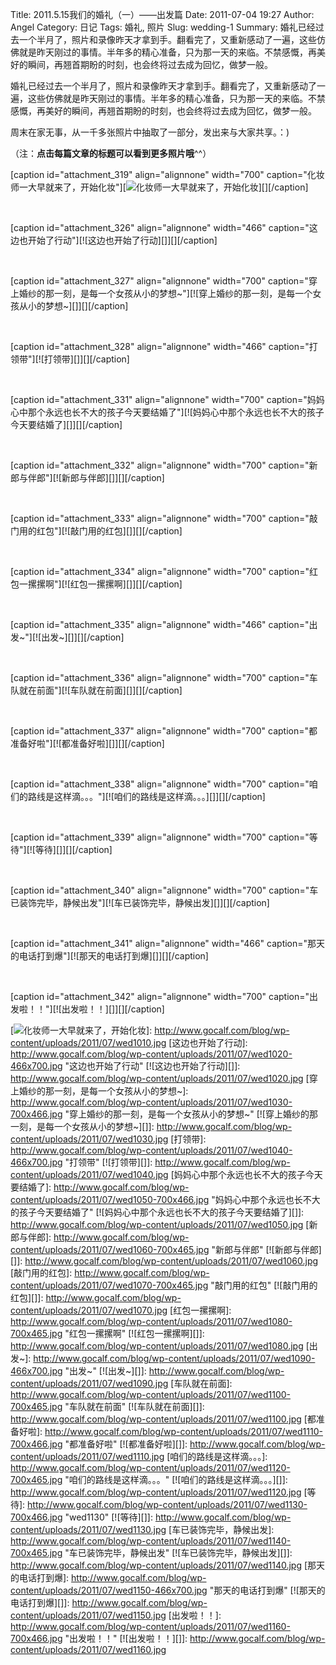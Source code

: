 Title: 2011.5.15我们的婚礼（一）——出发篇
Date: 2011-07-04 19:27
Author: Angel
Category: 日记
Tags: 婚礼, 照片
Slug: wedding-1
Summary: 婚礼已经过去一个半月了，照片和录像昨天才拿到手。翻看完了，又重新感动了一遍，这些仿佛就是昨天刚过的事情。半年多的精心准备，只为那一天的来临。不禁感慨，再美好的瞬间，再翘首期盼的时刻，也会终将过去成为回忆，做梦一般。

婚礼已经过去一个半月了，照片和录像昨天才拿到手。翻看完了，又重新感动了一遍，这些仿佛就是昨天刚过的事情。半年多的精心准备，只为那一天的来临。不禁感慨，再美好的瞬间，再翘首期盼的时刻，也会终将过去成为回忆，做梦一般。

周末在家无事，从一千多张照片中抽取了一部分，发出来与大家共享。：)

（注：**点击每篇文章的标题可以看到更多照片哦**\^\^）

[caption id="attachment\_319" align="alignnone" width="700"
caption="化妆师一大早就来了，开始化妆"][![化妆师一大早就来了，开始化妆][]][][/caption]

<!--more-->  

[caption id="attachment\_326" align="alignnone" width="466"
caption="这边也开始了行动"][![这边也开始了行动][]][][/caption]

 

[caption id="attachment\_327" align="alignnone" width="700"
caption="穿上婚纱的那一刻，是每一个女孩从小的梦想\~"][![穿上婚纱的那一刻，是每一个女孩从小的梦想\~][]][][/caption]

 

[caption id="attachment\_328" align="alignnone" width="466"
caption="打领带"][![打领带][]][][/caption]

 

[caption id="attachment\_331" align="alignnone" width="700"
caption="妈妈心中那个永远也长不大的孩子今天要结婚了"][![妈妈心中那个永远也长不大的孩子今天要结婚了][]][][/caption]

 

[caption id="attachment\_332" align="alignnone" width="700"
caption="新郎与伴郎"][![新郎与伴郎][]][][/caption]

 

[caption id="attachment\_333" align="alignnone" width="700"
caption="敲门用的红包"][![敲门用的红包][]][][/caption]

 

[caption id="attachment\_334" align="alignnone" width="700"
caption="红包一摞摞啊"][![红包一摞摞啊][]][][/caption]

 

[caption id="attachment\_335" align="alignnone" width="466"
caption="出发\~"][![出发\~][]][][/caption]

 

[caption id="attachment\_336" align="alignnone" width="700"
caption="车队就在前面"][![车队就在前面][]][][/caption]

 

[caption id="attachment\_337" align="alignnone" width="700"
caption="都准备好啦"][![都准备好啦][]][][/caption]

 

[caption id="attachment\_338" align="alignnone" width="700"
caption="咱们的路线是这样滴。。。"][![咱们的路线是这样滴。。。][]][][/caption]

 

[caption id="attachment\_339" align="alignnone" width="700"
caption="等待"][![等待][]][][/caption]

 

[caption id="attachment\_340" align="alignnone" width="700"
caption="车已装饰完毕，静候出发"][![车已装饰完毕，静候出发][]][][/caption]

 

[caption id="attachment\_341" align="alignnone" width="466"
caption="那天的电话打到爆"][![那天的电话打到爆][]][][/caption]

 

[caption id="attachment\_342" align="alignnone" width="700"
caption="出发啦！！"][![出发啦！！][]][][/caption]

  [化妆师一大早就来了，开始化妆]: http://www.gocalf.com/blog/wp-content/uploads/2011/07/wed1010-700x466.jpg
    "化妆师一大早就来了，开始化妆"
  [![化妆师一大早就来了，开始化妆][]]: http://www.gocalf.com/blog/wp-content/uploads/2011/07/wed1010.jpg
  [这边也开始了行动]: http://www.gocalf.com/blog/wp-content/uploads/2011/07/wed1020-466x700.jpg
    "这边也开始了行动"
  [![这边也开始了行动][]]: http://www.gocalf.com/blog/wp-content/uploads/2011/07/wed1020.jpg
  [穿上婚纱的那一刻，是每一个女孩从小的梦想\~]: http://www.gocalf.com/blog/wp-content/uploads/2011/07/wed1030-700x466.jpg
    "穿上婚纱的那一刻，是每一个女孩从小的梦想~"
  [![穿上婚纱的那一刻，是每一个女孩从小的梦想\~][]]: http://www.gocalf.com/blog/wp-content/uploads/2011/07/wed1030.jpg
  [打领带]: http://www.gocalf.com/blog/wp-content/uploads/2011/07/wed1040-466x700.jpg
    "打领带"
  [![打领带][]]: http://www.gocalf.com/blog/wp-content/uploads/2011/07/wed1040.jpg
  [妈妈心中那个永远也长不大的孩子今天要结婚了]: http://www.gocalf.com/blog/wp-content/uploads/2011/07/wed1050-700x466.jpg
    "妈妈心中那个永远也长不大的孩子今天要结婚了"
  [![妈妈心中那个永远也长不大的孩子今天要结婚了][]]: http://www.gocalf.com/blog/wp-content/uploads/2011/07/wed1050.jpg
  [新郎与伴郎]: http://www.gocalf.com/blog/wp-content/uploads/2011/07/wed1060-700x465.jpg
    "新郎与伴郎"
  [![新郎与伴郎][]]: http://www.gocalf.com/blog/wp-content/uploads/2011/07/wed1060.jpg
  [敲门用的红包]: http://www.gocalf.com/blog/wp-content/uploads/2011/07/wed1070-700x465.jpg
    "敲门用的红包"
  [![敲门用的红包][]]: http://www.gocalf.com/blog/wp-content/uploads/2011/07/wed1070.jpg
  [红包一摞摞啊]: http://www.gocalf.com/blog/wp-content/uploads/2011/07/wed1080-700x465.jpg
    "红包一摞摞啊"
  [![红包一摞摞啊][]]: http://www.gocalf.com/blog/wp-content/uploads/2011/07/wed1080.jpg
  [出发\~]: http://www.gocalf.com/blog/wp-content/uploads/2011/07/wed1090-466x700.jpg
    "出发~"
  [![出发\~][]]: http://www.gocalf.com/blog/wp-content/uploads/2011/07/wed1090.jpg
  [车队就在前面]: http://www.gocalf.com/blog/wp-content/uploads/2011/07/wed1100-700x465.jpg
    "车队就在前面"
  [![车队就在前面][]]: http://www.gocalf.com/blog/wp-content/uploads/2011/07/wed1100.jpg
  [都准备好啦]: http://www.gocalf.com/blog/wp-content/uploads/2011/07/wed1110-700x466.jpg
    "都准备好啦"
  [![都准备好啦][]]: http://www.gocalf.com/blog/wp-content/uploads/2011/07/wed1110.jpg
  [咱们的路线是这样滴。。。]: http://www.gocalf.com/blog/wp-content/uploads/2011/07/wed1120-700x465.jpg
    "咱们的路线是这样滴。。。"
  [![咱们的路线是这样滴。。。][]]: http://www.gocalf.com/blog/wp-content/uploads/2011/07/wed1120.jpg
  [等待]: http://www.gocalf.com/blog/wp-content/uploads/2011/07/wed1130-700x466.jpg
    "wed1130"
  [![等待][]]: http://www.gocalf.com/blog/wp-content/uploads/2011/07/wed1130.jpg
  [车已装饰完毕，静候出发]: http://www.gocalf.com/blog/wp-content/uploads/2011/07/wed1140-700x465.jpg
    "车已装饰完毕，静候出发"
  [![车已装饰完毕，静候出发][]]: http://www.gocalf.com/blog/wp-content/uploads/2011/07/wed1140.jpg
  [那天的电话打到爆]: http://www.gocalf.com/blog/wp-content/uploads/2011/07/wed1150-466x700.jpg
    "那天的电话打到爆"
  [![那天的电话打到爆][]]: http://www.gocalf.com/blog/wp-content/uploads/2011/07/wed1150.jpg
  [出发啦！！]: http://www.gocalf.com/blog/wp-content/uploads/2011/07/wed1160-700x466.jpg
    "出发啦！！"
  [![出发啦！！][]]: http://www.gocalf.com/blog/wp-content/uploads/2011/07/wed1160.jpg
